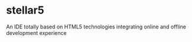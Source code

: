 stellar5
========

An IDE totally based on HTML5 technologies integrating online and offline development experience
